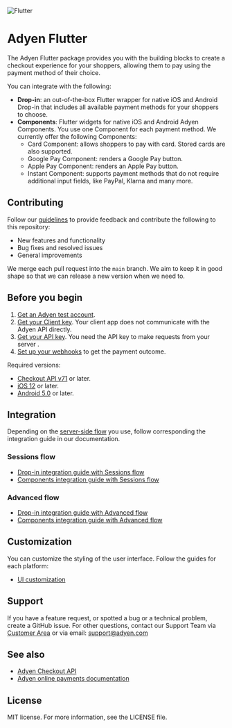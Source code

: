 ![Flutter](https://github.com/Adyen/adyen-flutter/assets/13377878/66a9fab8-dba0-426f-acd4-ab0bfd469d20)

# Adyen Flutter

The Adyen Flutter package provides you with the building blocks to create a checkout experience for your shoppers, allowing them to pay using the payment method of their choice.

You can integrate with the following:

* **Drop-in**: an out-of-the-box Flutter wrapper for native iOS and Android Drop-in that includes all available payment methods for your shoppers to choose.
* **Components**: Flutter widgets for native iOS and Android Adyen Components. You use one Component for each payment method. We currently offer the following Components:
    - Card Component: allows shoppers to pay with card. Stored cards are also supported.
    - Google Pay Component: renders a Google Pay button.
    - Apple Pay Component: renders an Apple Pay button.
    - Instant Component: supports payment methods that do not require additional input fields, like PayPal, Klarna and many more.

## Contributing

Follow our [guidelines](https://github.com/Adyen/.github/blob/main/CONTRIBUTING.md) to provide feedback and contribute the following to this repository:
* New features and functionality
* Bug fixes and resolved issues
* General improvements

We merge each pull request into the `main` branch. We aim to keep it in good shape so that we can release a new version when we need to.


## Before you begin

1. [Get an Adyen test account](https://www.adyen.com/signup).
2. [Get your Client key](https://docs.adyen.com/development-resources/client-side-authentication#get-your-client-key). Your client app does not communicate with the Adyen API directly.
3. [Get your API key](https://docs.adyen.com/development-resources/how-to-get-the-api-key). You need the API key to make requests from your server .
4. [Set up your webhooks](https://docs.adyen.com/development-resources/webhooks/) to get the payment outcome.

Required versions:
* [Checkout API v71](https://docs.adyen.com/api-explorer/Checkout/71/overview) or later.
* [iOS 12](https://support.apple.com/en-us/118387) or later.
* [Android 5.0](https://www.android.com/versions/lollipop-5-0/) or later.


## Integration

Depending on the [server-side flow](https://docs.adyen.com/online-payments/build-your-integration/) you use, follow corresponding the integration guide in our documentation.

### Sessions flow
* [Drop-in integration guide with Sessions flow](https://docs.adyen.com/online-payments/build-your-integration/sessions-flow/?platform=Flutter&integration=Drop-in)
* [Components integration guide with Sessions flow](https://docs.adyen.com/online-payments/build-your-integration/sessions-flow/?platform=Flutter&integration=Components)

### Advanced flow
* [Drop-in integration guide with Advanced flow](https://docs.adyen.com/online-payments/build-your-integration/advanced-flow/?platform=Flutter&integration=Drop-in)
* [Components integration guide with Advanced flow](https://docs.adyen.com/online-payments/build-your-integration/advanced-flow/?platform=Flutter&integration=Components)

## Customization

You can customize the styling of the user interface. Follow the guides for each platform:
* [UI customization](/docs/CUSTOMIZATION.md)

## Support

If you have a feature request, or spotted a bug or a technical problem, create a GitHub issue. For other questions, contact our Support Team via [Customer Area](https://ca-live.adyen.com/ca/ca/contactUs/support.shtml) or via email: support@adyen.com

## See also
* [Adyen Checkout API](https://docs.adyen.com/api-explorer/Checkout/latest/overview)
* [Adyen online payments documentation](https://docs.adyen.com/online-payments/)

## License

MIT license. For more information, see the LICENSE file.

